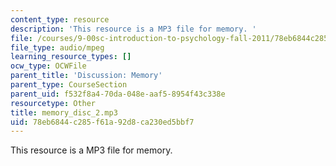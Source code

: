 ```yaml
---
content_type: resource
description: 'This resource is a MP3 file for memory. '
file: /courses/9-00sc-introduction-to-psychology-fall-2011/78eb6844c285f61a92d8ca230ed5bbf7_memory_disc_2.mp3
file_type: audio/mpeg
learning_resource_types: []
ocw_type: OCWFile
parent_title: 'Discussion: Memory'
parent_type: CourseSection
parent_uid: f532f8a4-70da-048e-aaf5-8954f43c338e
resourcetype: Other
title: memory_disc_2.mp3
uid: 78eb6844-c285-f61a-92d8-ca230ed5bbf7
---
```

This resource is a MP3 file for memory. 